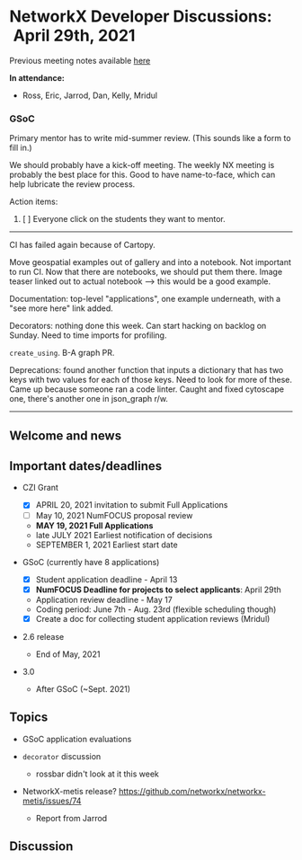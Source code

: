 # NetworkX Developer Discussions:  April 29th, 2021

Previous meeting notes available [here](https://github.com/networkx/archive/tree/master/meetings)

**In attendance:**

- Ross, Eric, Jarrod, Dan, Kelly, Mridul

### GSoC

Primary mentor has to write mid-summer review. (This sounds like a form to fill in.)

We should probably have a kick-off meeting. The weekly NX meeting is probably the best place for this. Good to have name-to-face, which can help lubricate the review process.

Action items:

1. [ ] Everyone click on the students they want to mentor.


------

CI has failed again because of Cartopy.

Move geospatial examples out of gallery and into a notebook. Not important to run CI. Now that there are notebooks, we should put them there. Image teaser linked out to actual notebook --> this would be a good example.

Documentation: top-level "applications", one example underneath, with a "see more here" link added.

Decorators: nothing done this week. Can start hacking on backlog on Sunday.
Need to time imports for profiling.

`create_using`. B-A graph PR.

Deprecations: found another function that inputs a dictionary that has two keys with two values for each of those keys. Need to look for more of these. Came up because someone ran a code linter. Caught and fixed cytoscape one, there's another one in json_graph r/w.



------

## Welcome and news

## Important dates/deadlines

- CZI Grant
  * [x] APRIL 20, 2021 invitation to submit Full Applications
  * [ ] May 10, 2021 NumFOCUS proposal review
  * **MAY 19, 2021 Full Applications**
  * late JULY 2021 Earliest notification of decisions
  * SEPTEMBER 1, 2021 Earliest start date
  
- GSoC (currently have 8 applications)
  - [x] Student application deadline - April 13
  - [x] **NumFOCUS Deadline for projects to select applicants**: April 29th
  - Application review deadline - May 17
  - Coding period: June 7th - Aug. 23rd (flexible scheduling though)
  - [x] Create a doc for collecting student application reviews (Mridul)
    
- 2.6 release
  * End of May, 2021
  
- 3.0
  * After GSoC (~Sept. 2021)

## Topics

- GSoC application evaluations

- `decorator` discussion
  * rossbar didn't look at it this week

- NetworkX-metis release? https://github.com/networkx/networkx-metis/issues/74
  * Report from Jarrod
  
## Discussion